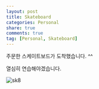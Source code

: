 ```yaml
---
layout: post
title: Skateboard
categories: Personal
share: true
comments: true
tag: [Personal, Skateboard]
---
```


주문한 스케이트보드가 도착했습니다. ^^

열심히 연습해야겠습니다. 

![sk8](https://i.imgur.com/2m0YZEQ.jpg)